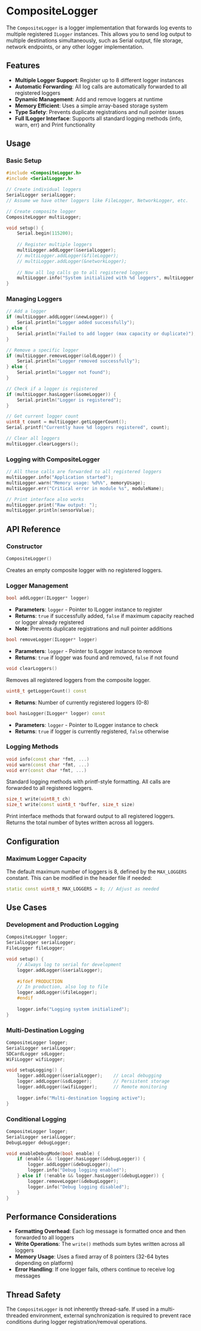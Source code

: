 # CompositeLogger

The `CompositeLogger` is a logger implementation that forwards log events to multiple registered `ILogger` instances. This allows you to send log output to multiple destinations simultaneously, such as Serial output, file storage, network endpoints, or any other logger implementation.

## Features

- **Multiple Logger Support**: Register up to 8 different logger instances
- **Automatic Forwarding**: All log calls are automatically forwarded to all registered loggers
- **Dynamic Management**: Add and remove loggers at runtime
- **Memory Efficient**: Uses a simple array-based storage system
- **Type Safety**: Prevents duplicate registrations and null pointer issues
- **Full ILogger Interface**: Supports all standard logging methods (info, warn, err) and Print functionality

## Usage

### Basic Setup

```cpp
#include <CompositeLogger.h>
#include <SerialLogger.h>

// Create individual loggers
SerialLogger serialLogger;
// Assume we have other loggers like FileLogger, NetworkLogger, etc.

// Create composite logger
CompositeLogger multiLogger;

void setup() {
    Serial.begin(115200);
    
    // Register multiple loggers
    multiLogger.addLogger(&serialLogger);
    // multiLogger.addLogger(&fileLogger);
    // multiLogger.addLogger(&networkLogger);
    
    // Now all log calls go to all registered loggers
    multiLogger.info("System initialized with %d loggers", multiLogger.getLoggerCount());
}
```

### Managing Loggers

```cpp
// Add a logger
if (multiLogger.addLogger(&newLogger)) {
    Serial.println("Logger added successfully");
} else {
    Serial.println("Failed to add logger (max capacity or duplicate)");
}

// Remove a specific logger
if (multiLogger.removeLogger(&oldLogger)) {
    Serial.println("Logger removed successfully");
} else {
    Serial.println("Logger not found");
}

// Check if a logger is registered
if (multiLogger.hasLogger(&someLogger)) {
    Serial.println("Logger is registered");
}

// Get current logger count
uint8_t count = multiLogger.getLoggerCount();
Serial.printf("Currently have %d loggers registered", count);

// Clear all loggers
multiLogger.clearLoggers();
```

### Logging with CompositeLogger

```cpp
// All these calls are forwarded to all registered loggers
multiLogger.info("Application started");
multiLogger.warn("Memory usage: %d%%", memoryUsage);
multiLogger.err("Critical error in module %s", moduleName);

// Print interface also works
multiLogger.print("Raw output: ");
multiLogger.println(sensorValue);
```

## API Reference

### Constructor

```cpp
CompositeLogger()
```
Creates an empty composite logger with no registered loggers.

### Logger Management

```cpp
bool addLogger(ILogger* logger)
```
- **Parameters**: `logger` - Pointer to ILogger instance to register
- **Returns**: `true` if successfully added, `false` if maximum capacity reached or logger already registered
- **Note**: Prevents duplicate registrations and null pointer additions

```cpp
bool removeLogger(ILogger* logger)
```
- **Parameters**: `logger` - Pointer to ILogger instance to remove
- **Returns**: `true` if logger was found and removed, `false` if not found

```cpp
void clearLoggers()
```
Removes all registered loggers from the composite logger.

```cpp
uint8_t getLoggerCount() const
```
- **Returns**: Number of currently registered loggers (0-8)

```cpp
bool hasLogger(ILogger* logger) const
```
- **Parameters**: `logger` - Pointer to ILogger instance to check
- **Returns**: `true` if logger is currently registered, `false` otherwise

### Logging Methods

```cpp
void info(const char *fmt, ...)
void warn(const char *fmt, ...)
void err(const char *fmt, ...)
```
Standard logging methods with printf-style formatting. All calls are forwarded to all registered loggers.

```cpp
size_t write(uint8_t ch)
size_t write(const uint8_t *buffer, size_t size)
```
Print interface methods that forward output to all registered loggers. Returns the total number of bytes written across all loggers.

## Configuration

### Maximum Logger Capacity

The default maximum number of loggers is 8, defined by the `MAX_LOGGERS` constant. This can be modified in the header file if needed:

```cpp
static const uint8_t MAX_LOGGERS = 8; // Adjust as needed
```

## Use Cases

### Development and Production Logging

```cpp
CompositeLogger logger;
SerialLogger serialLogger;
FileLogger fileLogger;

void setup() {
    // Always log to serial for development
    logger.addLogger(&serialLogger);
    
    #ifdef PRODUCTION
    // In production, also log to file
    logger.addLogger(&fileLogger);
    #endif
    
    logger.info("Logging system initialized");
}
```

### Multi-Destination Logging

```cpp
CompositeLogger logger;
SerialLogger serialLogger;
SDCardLogger sdLogger;
WiFiLogger wifiLogger;

void setupLogging() {
    logger.addLogger(&serialLogger);    // Local debugging
    logger.addLogger(&sdLogger);        // Persistent storage
    logger.addLogger(&wifiLogger);      // Remote monitoring
    
    logger.info("Multi-destination logging active");
}
```

### Conditional Logging

```cpp
CompositeLogger logger;
SerialLogger serialLogger;
DebugLogger debugLogger;

void enableDebugMode(bool enable) {
    if (enable && !logger.hasLogger(&debugLogger)) {
        logger.addLogger(&debugLogger);
        logger.info("Debug logging enabled");
    } else if (!enable && logger.hasLogger(&debugLogger)) {
        logger.removeLogger(&debugLogger);
        logger.info("Debug logging disabled");
    }
}
```

## Performance Considerations

- **Formatting Overhead**: Each log message is formatted once and then forwarded to all loggers
- **Write Operations**: The `write()` methods sum bytes written across all loggers
- **Memory Usage**: Uses a fixed array of 8 pointers (32-64 bytes depending on platform)
- **Error Handling**: If one logger fails, others continue to receive log messages

## Thread Safety

The `CompositeLogger` is not inherently thread-safe. If used in a multi-threaded environment, external synchronization is required to prevent race conditions during logger registration/removal operations.
